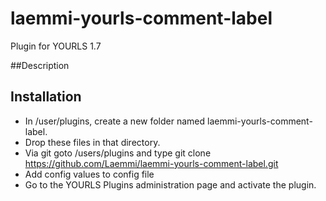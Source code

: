 # laemmi-yourls-comment-label
Plugin for YOURLS 1.7

##Description


## Installation
* In /user/plugins, create a new folder named laemmi-yourls-comment-label.
* Drop these files in that directory.
* Via git goto /users/plugins and type git clone https://github.com/Laemmi/laemmi-yourls-comment-label.git
* Add config values to config file
* Go to the YOURLS Plugins administration page and activate the plugin.